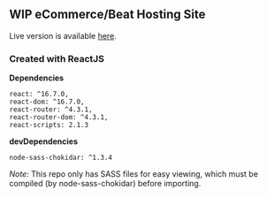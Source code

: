 ## WIP eCommerce/Beat Hosting Site
Live version is available [here](http://beats.richardpetrosino.com/beats).

### Created with ReactJS
**Dependencies**

    react: ^16.7.0,
    react-dom: ^16.7.0,
    react-router: ^4.3.1,
    react-router-dom: ^4.3.1,
    react-scripts: 2.1.3
  
**devDependencies**

    node-sass-chokidar: ^1.3.4
  
  *Note:* This repo only has SASS files for easy viewing, which must be compiled (by node-sass-chokidar) before importing.
